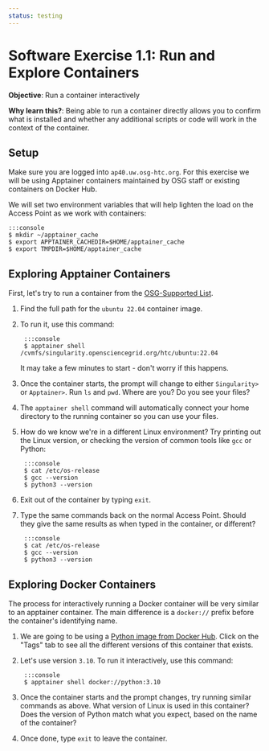 ```yaml
---
status: testing
---
```


<style type="text/css"> pre em { font-style: normal; background-color: yellow; } pre strong { font-style: normal; font-weight: bold; color: \#008; } </style>

Software Exercise 1.1: Run and Explore Containers
============================================================

**Objective**: Run a container interactively

**Why learn this?**: Being able to run a container directly allows you to confirm 
what is installed and whether any additional scripts or code will work in the context 
of the container. 

Setup
--------

Make sure you are logged into `ap40.uw.osg-htc.org`.  For this exercise 
we will be using Apptainer containers maintained by OSG staff or existing 
containers on Docker Hub. 

We will set two environment variables that will help lighten the load on the 
Access Point as we work with containers: 

	:::console
	$ mkdir ~/apptainer_cache
	$ export APPTAINER_CACHEDIR=$HOME/apptainer_cache
	$ export TMPDIR=$HOME/apptainer_cache

Exploring Apptainer Containers
-------------------

First, let's try to run a container from the [OSG-Supported List](https://portal.osg-htc.org/documentation/htc_workloads/using_software/available-containers-list/). 

1. Find the full path for the `ubuntu 22.04` container image. 

1. To run it, use this command: 

		:::console
		$ apptainer shell /cvmfs/singularity.opensciencegrid.org/htc/ubuntu:22.04

	It may take a few minutes to start - don't worry if this happens. 

1. Once the container starts, the prompt will change to either `Singularity>` or 
  `Apptainer>`. Run `ls` and `pwd`. Where are you? Do you see your files? 

1. The `apptainer shell` command will automatically connect your home directory to 
the running container so you can use your files. 

1. How do we know we're in a different Linux environment? Try printing out the Linux 
version, or checking the version of common tools like `gcc` or Python: 

		:::console
		$ cat /etc/os-release
		$ gcc --version
		$ python3 --version

1. Exit out of the container by typing `exit`. 

1. Type the same commands back on the normal Access Point. Should they give the same 
results as when typed in the container, or different? 

		:::console
		$ cat /etc/os-release
		$ gcc --version
		$ python3 --version

Exploring Docker Containers
------------------

The process for interactively running a Docker container will be very 
similar to an apptainer container. The main difference is a `docker://` prefix 
before the container's identifying name. 

1. We are going to be using a [Python image from Docker Hub](https://hub.docker.com/_/python). 
Click on the "Tags" tab to see all the different versions of this container that exists. 

1. Let's use version `3.10`. To run it interactively, use this command: 

		:::console
		$ apptainer shell docker://python:3.10

1. Once the container starts and the prompt changes, try running similar commands 
as above. What version of Linux is used in this container? Does the version of Python 
match what you expect, based on the name of the container? 

1. Once done, type `exit` to leave the container. 
